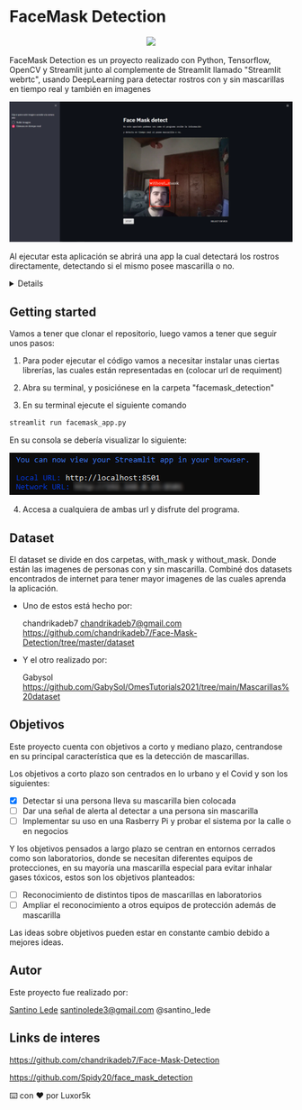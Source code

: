 # FaceMask Detection

<p align="center">
  <img src="https://user-images.githubusercontent.com/62902607/157745081-8108308f-cfee-4aab-a09e-e328fa6f40c4.png" width="200">
</p>

FaceMask Detection es un proyecto realizado con Python, Tensorflow, OpenCV y Streamlit junto al complemente de Streamlit llamado "Streamlit webrtc", usando DeepLearning para detectar rostros con y sin mascarillas en tiempo real y también en imagenes


![test](img/test.png)

Al ejecutar esta aplicación se abrirá una app la cual detectará los rostros directamente, detectando si el mismo posee mascarilla o no.


<details>

  <ol>
    <li>
      <a href="#getting-started">Getting Started</a>
    </li>
    <li>
        <a href="#dataset">Objetivos</a>
    </li>
    <li><a href="#objetivos">Usage</a></li>
    <li><a href="#autor">Roadmap</a></li>
    <li><a href="#links-de-interes">Contributing</a></li>
  </ol>
</details>


## Getting started

Vamos a tener que clonar el repositorio, luego vamos a tener que seguir unos pasos:

1.  Para poder ejecutar el código vamos a necesitar instalar unas ciertas librerías, las cuales están representadas en (colocar url de requiment)

1. Abra su terminal, y posiciónese en la carpeta "facemask_detection" 

1. En su terminal ejecute el siguiente comando

```bash
streamlit run facemask_app.py
```

En su consola se debería visualizar lo siguiente:

![streamlit-terminal](img/terminal-streamlit.png)

4.  Accesa a cualquiera de ambas url y disfrute del programa.

## Dataset

El dataset se divide en dos carpetas, with_mask y without_mask. Donde están las imagenes de personas con y sin mascarilla. Combiné dos datasets encontrados de internet para tener mayor imagenes de las cuales aprenda la aplicación.

- Uno de estos está hecho por:

    chandrikadeb7 chandrikadeb7@gmail.com
    https://github.com/chandrikadeb7/Face-Mask-Detection/tree/master/dataset

- Y el otro realizado por:

    Gabysol 
    https://github.com/GabySol/OmesTutorials2021/tree/main/Mascarillas%20dataset

## Objetivos

Este proyecto cuenta con objetivos a corto y mediano plazo, centrandose en su principal característica que es la detección de mascarillas.

Los objetivos a corto plazo son centrados en lo urbano y el Covid y son los siguientes:

- [x] Detectar si una persona lleva su mascarilla bien colocada
- [ ] Dar una señal de alerta al detectar a una persona sin mascarilla
- [ ] Implementar su uso en una Rasberry Pi y probar el sistema por la calle o en negocios

Y los objetivos pensados a largo plazo se centran en entornos cerrados como son laboratorios, donde se necesitan diferentes equipos de protecciones, en su mayoría una mascarilla especial para evitar inhalar gases tóxicos, estos son los objetivos planteados:

- [ ] Reconocimiento de distintos tipos de mascarillas en laboratorios
- [ ] Ampliar el reconocimiento a otros equipos de protección además de mascarilla

Las ideas sobre objetivos pueden estar en constante cambio debido a mejores ideas.

## Autor

Este proyecto fue realizado por:

[Santino Lede](https://github.com/Luxor5k) santinolede3@gmail.com 
@santino_lede

## Links de interes

https://github.com/chandrikadeb7/Face-Mask-Detection

https://github.com/Spidy20/face_mask_detection


⌨️ con ❤️ por Luxor5k
